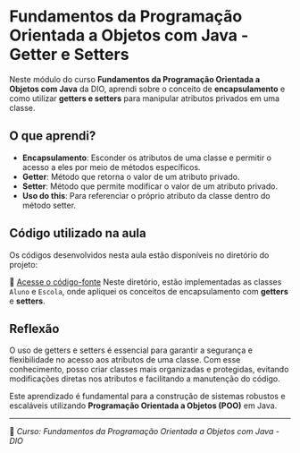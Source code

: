 # Fundamentos da Programação Orientada a Objetos com Java - Getter e Setters

Neste módulo do curso **Fundamentos da Programação Orientada a Objetos com Java** da DIO, aprendi sobre o conceito de **encapsulamento** e como utilizar **getters e setters** para manipular atributos privados em uma classe.

## O que aprendi?

- **Encapsulamento**: Esconder os atributos de uma classe e permitir o acesso a eles por meio de métodos específicos.
- **Getter**: Método que retorna o valor de um atributo privado.
- **Setter**: Método que permite modificar o valor de um atributo privado.
- **Uso do this**: Para referenciar o próprio atributo da classe dentro do método setter.

## Código utilizado na aula

Os códigos desenvolvidos nesta aula estão disponíveis no diretório do projeto:

🔗 [Acesse o código-fonte](https://github.com/joaofelipegalvao/dio-trilha-java-basico/tree/main/programacao-orientada-a-objetos/GettersAndSetters/src/escola)
Neste diretório, estão implementadas as classes `Aluno` e `Escola`, onde apliquei os conceitos de encapsulamento com **getters** e **setters**.

## Reflexão

O uso de getters e setters é essencial para garantir a segurança e flexibilidade no acesso aos atributos de uma classe. Com esse conhecimento, posso criar classes mais organizadas e protegidas, evitando modificações diretas nos atributos e facilitando a manutenção do código.

Este aprendizado é fundamental para a construção de sistemas robustos e escaláveis utilizando **Programação Orientada a Objetos (POO)** em Java.

---

📌 _Curso: Fundamentos da Programação Orientada a Objetos com Java - DIO_
